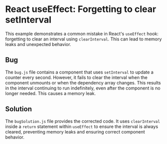 # React useEffect: Forgetting to clear setInterval

This example demonstrates a common mistake in React's `useEffect` hook: forgetting to clear an interval using `clearInterval`. This can lead to memory leaks and unexpected behavior.

## Bug

The `bug.js` file contains a component that uses `setInterval` to update a counter every second. However, it fails to clear the interval when the component unmounts or when the dependency array changes. This results in the interval continuing to run indefinitely, even after the component is no longer needed. This causes a memory leak.

## Solution

The `bugSolution.js` file provides the corrected code. It uses `clearInterval` inside a `return` statement within `useEffect` to ensure the interval is always cleared, preventing memory leaks and ensuring correct component behavior.